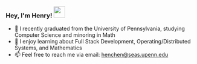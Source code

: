 ### Hey, I'm Henry! <img src="https://media.giphy.com/media/hvRJCLFzcasrR4ia7z/giphy.gif" width="30px" height="30px">

- 🌱 I recently graduated from the University of Pennsylvania, studying Computer Science and minoring in Math
- 🔭 I enjoy learning about Full Stack Development, Operating/Distributed Systems, and Mathematics
- 📫 Feel free to reach me via email: henchen@seas.upenn.edu

<!--
**hen-chen/hen-chen** is a ✨ _special_ ✨ repository because its `README.md` (this file) appears on your GitHub profile.

Here are some ideas to get you started:

- 🔭 I’m currently working on ...
- 🌱 I’m currently learning ...
- 👯 I’m looking to collaborate on ...
- 🤔 I’m looking for help with ...
- 💬 Ask me about ...
- 📫 How to reach me: ...
- 😄 Pronouns: ...
- ⚡ Fun fact: ...
-->
